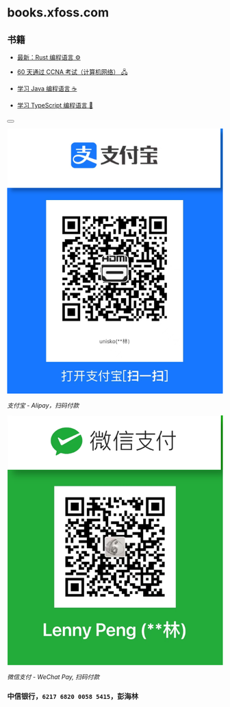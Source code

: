 # books.xfoss.com

## 书籍

- [最新：Rust 编程语言 ⚙️](https://rust-lang.xfoss.com/)

- [60 天通过 CCNA 考试（计算机网络） 🖧](https://ccna.xfoss.com/)

- [学习 Java 编程语言 ☕️](https://java-lang.xfoss.com/)

- [学习 TypeScript 编程语言 📃](https://ts-lang.xfoss.com/)

<button class="section" target="payments" hide="谢绝打赏/No donation" show="我要打赏/I want to donate 💰"></button>

<!--sec data-title="付款方式/Payments" data-id="payments" data-show=false ces-->


![支付宝-Alipay](alipay-laxers.png)

*支付宝 - Alipay，扫码付款*




![微信支付-WeChat Pay](wechat-pay-lenny.png)

*微信支付 - WeChat Pay, 扫码付款*


### 中信银行，`6217 6820 0058 5415`，彭海林

<!--endsec-->

